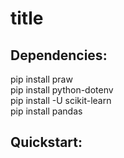 # title

## Dependencies:
pip install praw  
pip install python-dotenv  
pip install -U scikit-learn  
pip install pandas  

## Quickstart:

